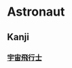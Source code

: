 # Astronaut

## Kanji
### [宇](../Kanji/kanji-dict/宇.md)[宙](../Kanji/kanji-dict/宙.md)[飛](../Kanji/kanji-dict/飛.md)[行](../Kanji/kanji-dict/行.md)[士](../Kanji/kanji-dict/士.md)